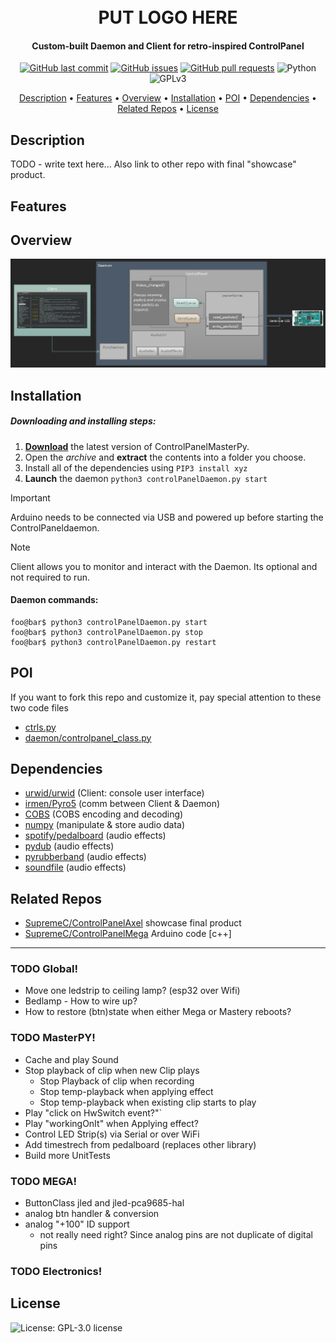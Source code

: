 <h1 align="center">
  <br />PUT LOGO HERE
</h1>

<h4 align="center">Custom-built Daemon and Client for retro-inspired ControlPanel</h4>

<p align="center">
    <a href="https://github.com/SupremeC/ControlPanelMasterPy/commits/master">
    <img src="https://img.shields.io/github/last-commit/SupremeC/ControlPanelMasterPy.svg?style=flat-square&logo=github&logoColor=white"
         alt="GitHub last commit" /></a>
    <a href="https://github.com/SupremeC/ControlPanelMasterPy/issues">
    <img src="https://img.shields.io/github/issues-raw/SupremeC/ControlPanelMasterPy.svg?style=flat-square&logo=github&logoColor=white"
         alt="GitHub issues" /></a>
    <a href="https://github.com/SupremeC/ControlPanelMasterPy/pulls">
    <img src="https://img.shields.io/github/issues-pr-raw/SupremeC/ControlPanelMasterPy.svg?style=flat-square&logo=github&logoColor=white"
         alt="GitHub pull requests" /></a>
    <img src="https://img.shields.io/badge/Language-Python-blue" alt="Python" />
   <img src="https://img.shields.io/badge/License-GPLv3-blue.svg" alt="GPLv3" />
</p>
      
<p align="center">
  <a href="#description">Description</a> •
  <a href="#features">Features</a> •
  <a href="#overview">Overview</a> •
  <a href="#installation">Installation</a> •
  <a href="#poi">POI</a> •
  <a href="#dependencies">Dependencies</a> •
  <a href="#related-repos">Related Repos</a> •
  <a href="#license">License</a>
</p>

## Description
TODO - write text here...  Also link to other repo with final "showcase" product.

## Features

## Overview
![alt text](https://github.com/SupremeC/ControlPanelMasterPy/raw/master/.github/images/daemon_sketch.png "Logo Title Text 1")

## Installation

##### Downloading and installing steps:
1. **[Download](https://github.com/SupremeC/ControlPanelMasterPy/archive/master.zip)** the latest version of ControlPanelMasterPy.
2.  Open the _archive_ and **extract** the contents into a folder you choose.
3.  Install all of the dependencies using `PIP3 install xyz`
4. **Launch** the daemon `python3 controlPanelDaemon.py start`
> [!IMPORTANT]  
> Arduino needs to be connected via USB and powered up before starting the ControlPaneldaemon.

> [!NOTE]  
> Client allows you to monitor and interact with the Daemon. Its optional and not required to run.

#### Daemon commands:
```console
foo@bar$ python3 controlPanelDaemon.py start
foo@bar$ python3 controlPanelDaemon.py stop
foo@bar$ python3 controlPanelDaemon.py restart
```


## POI
If you want to fork this repo and customize it, pay special attention to these two code files
+ [ctrls.py](https://github.com/SupremeC/ControlPanelMasterPy/blob/master/daemon/ctrls.py)
+ [daemon/controlpanel_class.py](https://github.com/SupremeC/ControlPanelMasterPy/blob/5aa683eba5b9cbf9b319cd330a82109abc30e227/daemon/controlpanel_class.py#L108)

## Dependencies
+ [urwid/urwid](https://github.com/urwid/urwid) (Client: console user interface)
+ [irmen/Pyro5](https://github.com/irmen/Pyro5) (comm between Client & Daemon)
+ [COBS](https://pypi.org/project/cobs/ "Consistent Overhead Byte Stuffing") (COBS encoding and decoding)
+ [numpy](https://numpy.org/) (manipulate & store audio data)
+ [spotify/pedalboard](https://github.com/spotify/pedalboard) (audio effects)
+ [pydub](https://github.com/jiaaro/pydub) (audio effects)
+ [pyrubberband](https://github.com/bmcfee/pyrubberband) (audio effects)
+ [soundfile](https://github.com/bastibe/python-soundfile/) (audio effects)

## Related Repos
+ [SupremeC/ControlPanelAxel](https://github.com/SupremeC/ControlPanelAxel) showcase final product
+ [SupremeC/ControlPanelMega](https://github.com/SupremeC/ControlPanelMega) Arduino code [c++]

---

### TODO Global!
- Move one ledstrip to ceiling lamp?  (esp32 over Wifi)
- Bedlamp - How to wire up?
- How to restore (btn)state when either Mega or Mastery reboots?


### TODO MasterPY!
- Cache and play Sound
- Stop playback of clip when new Clip plays
  - Stop Playback of clip when recording
  - Stop temp-playback when applying effect
  - Stop temp-playback when existing clip starts to play
- Play "click on HwSwitch event?"`
- Play "workingOnIt" when Applying effect?
- Control LED Strip(s) via Serial or over WiFi
- Add timestrech from pedalboard (replaces other library)
- Build more UnitTests


### TODO MEGA!
- ButtonClass jled  and jled-pca9685-hal
- analog btn handler & conversion
- analog "+100" ID support
  - not really need right? Since analog pins are not duplicate of digital pins


### TODO Electronics!

## License

![License: GPL-3.0 license](https://img.shields.io/badge/License-GPLv3-blue.svg)
